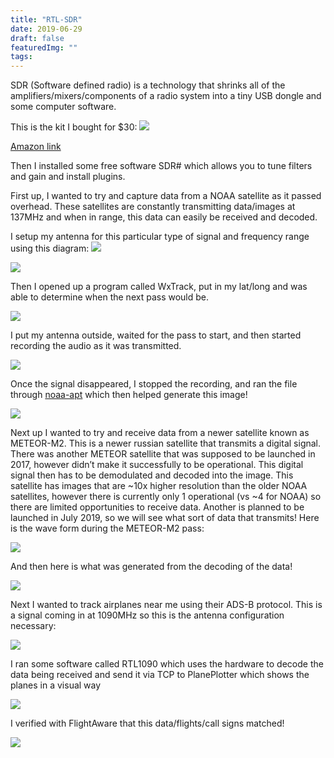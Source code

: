 ```yaml
---
title: "RTL-SDR"
date: 2019-06-29
draft: false
featuredImg: ""
tags: 
---
```


SDR (Software defined radio) is a technology that shrinks all of the amplifiers/mixers/components of a radio system into a tiny USB dongle and some computer software.

This is the kit I bought for $30:
![](/rtlsdr/rtlsdrkit.jpg)
  
[Amazon link](https://www.amazon.com/RTL-SDR-Blog-RTL2832U-Software-Defined/dp/B011HVUEME/)

Then I installed some free software SDR# which allows you to tune filters and gain and install plugins.

First up, I wanted to try and capture data from a NOAA satellite as it passed overhead. These satellites are constantly transmitting data/images at 137MHz and when in range, this data can easily be received and decoded.

I setup my antenna for this particular type of signal and frequency range using this diagram:
![](/rtlsdr/adams_V-dipole.png)
  
![](/rtlsdr/antenna.jpg)

Then I opened up a program called WxTrack, put in my lat/long and was able to determine when the next pass would be.

![](/rtlsdr/wxtrack.png)

I put my antenna outside, waited for the pass to start, and then started recording the audio as it was transmitted.

![](/rtlsdr/noaa_waveform.png)

Once the signal disappeared, I stopped the recording, and ran the file through [noaa-apt](https://github.com/martinber/noaa-apt) which then helped generate this image!

![](/rtlsdr/test1.jpg)

Next up I wanted to try and receive data from a newer satellite known as METEOR-M2. This is a newer russian satellite that transmits a digital signal. There was another METEOR satellite that was supposed to be launched in 2017, however didn’t make it successfully to be operational. This digital signal then has to be demodulated and decoded into the image. This satellite has images that are ~10x higher resolution than the older NOAA satellites, however there is currently only 1 operational (vs ~4 for NOAA) so there are limited opportunities to receive data. Another is planned to be launched in July 2019, so we will see what sort of data that transmits! Here is the wave form during the METEOR-M2 pass:

![](/rtlsdr/meteor-m2_waveform.png)

And then here is what was generated from the decoding of the data!

![](/rtlsdr/2019-6-29-10-29-47-795-rectified.jpg)

Next I wanted to track airplanes near me using their ADS-B protocol. This is a signal coming in at 1090MHz so this is the antenna configuration necessary:

![](/rtlsdr/antenna2.jpg)

I ran some software called RTL1090 which uses the hardware to decode the data being received and send it via TCP to PlanePlotter which shows the planes in a visual way

![](/rtlsdr/Capture.png)

I verified with FlightAware that this data/flights/call signs matched!

![](/rtlsdr/Capture2.png)